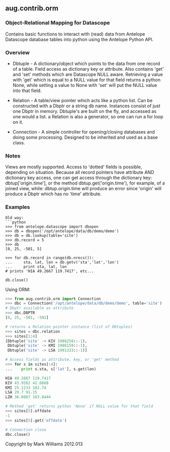 ## aug.contrib.orm
### Object-Relational Mapping for Datascope

Contains basic functions to interact with (read) data from Antelope Datascope database tables into python using the Antelope Python API.

### Overview

* Dbtuple - A dictionary/object which points to the data from one record of a table. Field access as dictionary key or attribute. Also contains 'get' and 'set' methods which are Datascope NULL aware. Retrieving a value with 'get' which is equal to a NULL value for that field returns a python None, while setting a value to None with 'set' will put the NULL value into that field.

* Relation - A table/view pointer which acts like a python list. Can be constructed with a Dbptr or a string db name. Instances consist of just one Dbptr in memory. Dbtuple's are built on the fly, and accessed as one would a list. a Relation is also a generator, so one can run a for loop on it.

* Connection - A simple controller for opening/closing databases and doing some processing. Designed to be inherited and used as a base class.

### Notes
Views are mostly supported. Access to 'dotted' fields is possible, depending on situation. Because all record pointers have attribute AND dictionary key access, one can get access through the dictionary key: dbtup['origin.time'], or the method dbtup.get('origin.time'), for example, of a joined view, while: dbtup.origin.time will produce an error since 'origin' will produce a Dbptr which has no 'time' attribute.

### Examples
```
Old way:
```python
>>> from antelope.datascope import dbopen
>>> db = dbopen('/opt/antelope/data/db/demo/demo')
>>> db = db.lookup(table='site')
>>> db.record = 5
>>> db
[0, 25, -501, 5]

>>> for db.record in range(db.nrecs()):
...     sta, lat, lon = db.getv('sta','lat','lon')
...     print sta, lat, lon
# prints 'HIA 49.2667 119.7417', etc...

db.close()

```

Using ORM:
```python
>>> from aug.contrib.orm import Connection
>>> dbc = Connection('/opt/antelope/data/db/demo/demo', table='site')
# Dbptr available as attribute
>>> dbc.DBPTR
[0, 25, -501, -501]

# returns a Relation pointer instance (list of Dbtuples)
>>> sites = dbc.relation
>>> sites[1:4]
[Dbtuple('site' -> KIV 1988258::-1),
 Dbtuple('site' -> KMI 1986159::-1),
 Dbtuple('site' -> LSA 1991333::-1)]

# Access fields as attribute, key, or 'get' method
>>> for s in sites[:4]:
...    print s.sta, s['lat'], s.get(lon)

HIA 49.2667 119.7417
KIV 43.9562 42.6888
KMI 25.1233 102.74
LSA 29.7 91.15
LZH 36.0867 103.8444

# Method 'get' returns python 'None' if NULL value for that field
>>> sites[5].offdate
-1
>>> sites[5].get('offdate')

# Connection close
dbc.close()

```

Copyright by Mark Williams 2012.013

